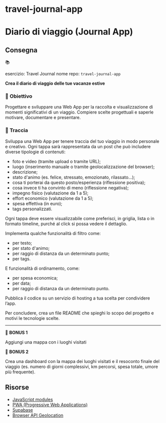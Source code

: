 # travel-journal-app

# Diario di viaggio (Journal App)

## Consegna

<aside>
📚

esercizio: Travel Journal
nome repo: `travel-journal-app`

**Crea il diario di viaggio delle tue vacanze estive**

### 🎯 **Obiettivo**

Progettare e sviluppare una Web App per la raccolta e visualizzazione di momenti significativi di un viaggio. Compiere scelte progettuali e saperle motivare, documentare e presentare.

### 📄 **Traccia**

Sviluppa una Web App per tenere traccia del tuo viaggio in modo personale e creativo. Ogni tappa sarà rappresentata da un post che può includere diverse tipologie di contenuti:

- foto e video (tramite upload o tramite URL);
- luogo (inserimento manuale o tramite geolocalizzazione del browser);
- descrizione;
- stato d'animo (es. felice, stressato, emozionato, rilassato…);
- cosa ti porterai da questo posto/esperienza (riflessione positiva);
- cosa invece ti ha convinto di meno (riflessione negativa);
- impegno fisico (valutazione da 1 a 5);
- effort economico (valutazione da 1 a 5);
- spesa effettiva (in euro);
- tags personalizzati.

Ogni tappa deve essere visualizzabile come preferisci, in griglia, lista o in formato timeline, purché al  click si possa vedere il dettaglio.

Implementa qualche funzionalità di filtro come:

- per testo;
- per stato d'animo;
- per raggio di distanza da un determinato punto;
- per tags.

E funzionalità di ordinamento, come:

- per spesa economica;
- per data;
- per raggio di distanza da un determinato punto.

Pubblica il codice su un servizio di hosting a tua scelta per condividere l’app. 

Per concludere, crea un file README che spieghi lo scopo del progetto e motivi le tecnologie scelte.

---

🌟 **BONUS 1**

Aggiungi una mappa con i luoghi visitati

🌟 **BONUS 2**

Crea una dashboard con la mappa dei luoghi visitati e il resoconto finale del viaggio (es. numero di giorni complessivi, km percorsi, spesa totale, umore più frequente).

</aside>

## Risorse

- [JavaScript modules](https://developer.mozilla.org/en-US/docs/Web/JavaScript/Guide/Modules)
- [PWA (Progressive Web Applications)](https://web.dev/explore/progressive-web-apps?hl=it)
- [Supabase](https://supabase.com/docs/reference/javascript/installing)
- [Browser API Geolocation](https://developer.mozilla.org/en-US/docs/Web/API/Geolocation_API/Using_the_Geolocation_API)